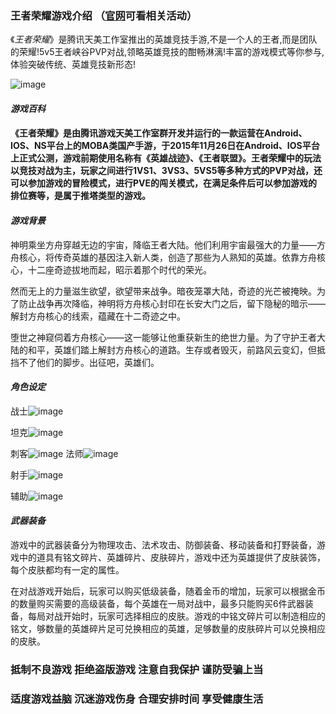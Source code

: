 ### 王者荣耀游戏介绍   （[官网](https://pvp.qq.com/)可看相关活动）

《*王者荣耀*》是腾讯天美工作室推出的英雄竞技手游,不是一个人的王者,而是团队的荣耀!5v5王者峡谷PVP对战,领略英雄竞技的酣畅淋漓!丰富的游戏模式等你参与,体验突破传统、英雄竞技新形态!

![image](https://game.gtimg.cn/images/yxzj/coming/v2/heros//image/20221202/16699806958604.jpg)



#### ***游戏百科***

#### 《王者荣耀》是由腾讯游戏天美工作室群开发并运行的一款运营在Android、IOS、NS平台上的MOBA类国产手游，于2015年11月26日在Android、IOS平台上正式公测，游戏前期使用名称有《英雄战迹》、《王者联盟》。王者荣耀中的玩法以竞技对战为主，玩家之间进行1VS1、3VS3、5VS5等多种方式的PVP对战，还可以参加游戏的冒险模式，进行PVE的闯关模式，在满足条件后可以参加游戏的排位赛等，是属于推塔类型的游戏。



#### ***游戏背景***

神明乘坐方舟穿越无边的宇宙，降临王者大陆。他们利用宇宙最强大的力量——方舟核心，将传奇英雄的基因注入新人类，创造了那些为人熟知的英雄。依靠方舟核心，十二座奇迹拔地而起，昭示着那个时代的荣光。

然而无上的力量滋生欲望，欲望带来战争。暗夜笼罩大陆，奇迹的光芒被掩映。为了防止战争再次降临，神明将方舟核心封印在长安大门之后，留下隐秘的暗示——解封方舟核心的线索，蕴藏在十二奇迹之中。

堕世之神窥伺着方舟核心——这一能够让他重获新生的绝世力量。为了守护王者大陆的和平，英雄们踏上解封方舟核心的道路。生存或者毁灭，前路风云变幻，但抵挡不了他们的脚步。出征吧，英雄们。



#### ***角色设定***

战士![image](https://gimg2.baidu.com/image_search/src=http%3A%2F%2Fp0.itc.cn%2Fq_70%2Fimages03%2F20210526%2F278f4302676b44409dbf4f1b516342a2.jpeg&refer=http%3A%2F%2Fp0.itc.cn&app=2002&size=f9999,10000&q=a80&n=0&g=0n&fmt=auto?sec=1674010948&t=04e7820f07d00a07ee706c20f0e095f5)


坦克![image](https://gimg2.baidu.com/image_search/src=http%3A%2F%2Fupload.techweb.com.cn%2Fs%2F640%2F2018%2F0625%2F1529898487546.jpg&refer=http%3A%2F%2Fupload.techweb.com.cn&app=2002&size=f9999,10000&q=a80&n=0&g=0n&fmt=auto?sec=1674010853&t=ab2240e93687170b5ff6c9482f6027b9)

刺客![image](https://gimg2.baidu.com/image_search/src=http%3A%2F%2Fi.17173cdn.com%2F2fhnvk%2FYWxqaGBf%2Fnews%2Fda%2FLOMhkpbkCbxqcvz.png&refer=http%3A%2F%2Fi.17173cdn.com&app=2002&size=f9999,10000&q=a80&n=0&g=0n&fmt=auto?sec=1674010831&t=954abe01174f82c8c9daea128741da3e)
法师![image](https://gimg2.baidu.com/image_search/src=http%3A%2F%2Fn.sinaimg.cn%2Fsinacn02%2F600%2Fw1920h1080%2F20180912%2F1a1f-hiycyfx4539913.jpg&refer=http%3A%2F%2Fn.sinaimg.cn&app=2002&size=f9999,10000&q=a80&n=0&g=0n&fmt=auto?sec=1674010720&t=adc3544a8bdd3bfadfb381b4881e375c)

射手![image](https://gimg2.baidu.com/image_search/src=http%3A%2F%2Fpic3.zhimg.com%2F50%2Fv2-3f75c5b9917d3f7e86a2460724968dd8_hd.jpg&refer=http%3A%2F%2Fpic3.zhimg.com&app=2002&size=f9999,10000&q=a80&n=0&g=0n&fmt=auto?sec=1674010739&t=96aea2ddd0659011c9aaaf03860ee819)


辅助![image](https://gimg2.baidu.com/image_search/src=http%3A%2F%2Fimage.9game.cn%2F2020%2F2%2F7%2F138086761.jpg&refer=http%3A%2F%2Fimage.9game.cn&app=2002&size=f9999,10000&q=a80&n=0&g=0n&fmt=auto?sec=1674010925&t=d27c39787b7a2d842c8cb96abb01e655)






#### ***武器装备***

游戏中的武器装备分为物理攻击、法术攻击、防御装备、移动装备和打野装备，游戏中的道具有铭文碎片、英雄碎片、皮肤碎片，游戏中还为英雄提供了皮肤装饰，每个皮肤都均有一定的属性。

在对战游戏开始后，玩家可以购买低级装备，随着金币的增加，玩家可以根据金币的数量购买需要的高级装备，每个英雄在一局对战中，最多只能购买6件武器装备，每局对战开始时，玩家可选择相应的皮肤。游戏的中铭文碎片可以制造相应的铭文，够数量的英雄碎片足可兑换相应的英雄，足够数量的皮肤碎片可以兑换相应的皮肤。



### **抵制不良游戏 拒绝盗版游戏 注意自我保护 谨防受骗上当**

### **适度游戏益脑 沉迷游戏伤身 合理安排时间 享受健康生活**

